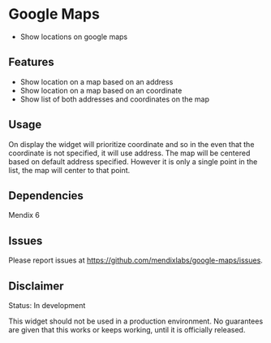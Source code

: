 # Google Maps
* Show locations on google maps

## Features
* Show location on a map based on an address
* Show location on a map based on an coordinate
* Show list of both addresses and coordinates on the map

## Usage
On display the widget will prioritize coordinate and so in the even that the coordinate is not specified, it will use address.
The map will be centered based on default address specified. However it is only a single point in the list, the map will center to that point.

## Dependencies
Mendix 6

## Issues
Please report issues at https://github.com/mendixlabs/google-maps/issues.

## Disclaimer
Status: In development

This widget should not be used in a production environment.
No guarantees are given that this works or keeps working, until it is officially released.
